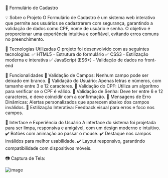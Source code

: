 📌 Formulário de Cadastro

💡 Sobre o Projeto
O Formulário de Cadastro é um sistema web interativo que permite aos usuários se cadastrarem com segurança, garantindo a validação de dados como CPF, nome de usuário e senha. O objetivo é proporcionar uma experiência intuitiva e confiável, evitando erros comuns no preenchimento.

🚀 Tecnologias Utilizadas
O projeto foi desenvolvido com as seguintes tecnologias:
✅ HTML5 - Estrutura do formulário
✅ CSS3 - Estilização moderna e interativa
✅ JavaScript (ES6+) - Validação de dados no front-end

📜 Funcionalidades
🔹 Validação de Campos: Nenhum campo pode ser deixado em branco.
🔹 Validação do Usuário: Apenas letras e números, com tamanho entre 3 e 12 caracteres.
🔹 Validação do CPF: Utiliza um algoritmo para verificar se o CPF é válido.
🔹 Validação de Senha: Deve ter entre 6 e 12 caracteres, e deve coincidir com a confirmação.
🔹 Mensagens de Erro Dinâmicas: Alertas personalizados que aparecem abaixo dos campos inválidos.
🔹 Estilização Interativa: Feedback visual para erros e foco nos campos.

🎨 Interface e Experiência do Usuário
A interface do sistema foi projetada para ser limpa, responsiva e amigável, com um design moderno e intuitivo.
✔️ Botões com animação ao passar o mouse.
✔️ Destaque nos campos inválidos para melhor usabilidade.
✔️ Layout responsivo, garantindo compatibilidade com dispositivos móveis.

📷 Captura de Tela: 

![image](https://github.com/user-attachments/assets/e5a8d02a-a49d-4d4b-9729-875bd2269a1e)



